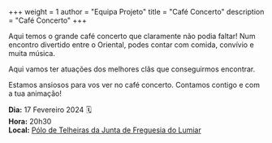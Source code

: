 +++
weight = 1
author = "Equipa Projeto"
title = "Café Concerto"
description = "Café Concerto"
+++

Aqui temos o grande café concerto que claramente não podia faltar!
Num encontro divertido entre o Oriental, podes contar com comida, convívio e muita música. 

Aqui vamos ter atuações dos melhores clãs que conseguirmos encontrar.

Estamos ansiosos para vos ver no café concerto. Contamos contigo e com a tua animação!

**Dia:** 17 Fevereiro 2024 🗓️ \
**Hora:** 20h30 \
**Local:** [Pólo de Telheiras da Junta de Freguesia do Lumiar](https://maps.app.goo.gl/H1NnpxS8RSs2maXZ9)